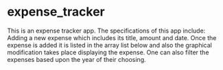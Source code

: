 # expense_tracker

This is an expense tracker app. The specifications of this app include:
Adding a new expense which includes its title, amount and date.
Once the expense is added it is listed in the array list below and also the graphical modification takes place displaying the expense.
One can also filter the expenses based upon the year of their choosing.

